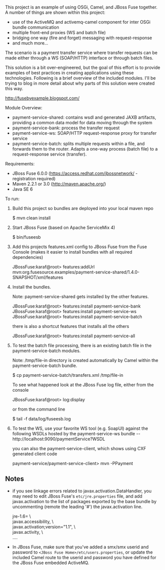 This project is an example of using OSGi, Camel, and JBoss Fuse together.
A number of things are shown within this project:

* use of the ActiveMQ and activemq-camel component for inter OSGi bundle communication
* multiple front-end proxies (WS and batch file)
* bridging one way (fire and forget) messaging with request-response
* and much more...

The scenario is a payment transfer service where transfer requests can be made
either through a WS (SOAP/HTTP) interface or through batch files.

This solution is a bit over-engineered, but the goal of this effort is to
provide examples of best practices in creating applications using these
technologies. Following is a brief overview of the included modules. I'll
be trying to blog in more detail about why parts of this solution were created
this way.

http://fusebyexample.blogspot.com/

Module Overview:

* payment-service-shared: contains wsdl and generated JAXB artifacts, providing
  a common data model for data moving through the system
* payment-service-bank: process the transfer request
* payment-service-ws: SOAP/HTTP request-response proxy for transfer service
* payment-service-batch: splits multiple requests within a file, and forwards
  them to the router. Adapts a one-way process (batch file) to a
  request-response service (transfer).

Requirements:

* JBoss Fuse 6.0.0 (https://access.redhat.com/jbossnetwork/ - registration required)
* Maven 2.2.1 or 3.0 (http://maven.apache.org/)
* Java SE 6

To run:

1) Build this project so bundles are deployed into your local maven repo

    <project home> $ mvn clean install

2) Start JBoss Fuse (based on Apache ServiceMix 4)

    <JBoss Fuse home> $ bin/fuseesb

3) Add this projects features.xml config to JBoss Fuse from the Fuse
   Console (makes it easier to install bundles with all required dependencies)

    JBossFuse:karaf@root> features:addUrl mvn:org.fusesource.examples/payment-service-shared/1.4.0-SNAPSHOT/xml/features

4) Install the bundles.

   Note: payment-service-shared gets installed by the other features.

    JBossFuse:karaf@root> features:install payment-service-bank
    JBossFuse:karaf@root> features:install payment-service-ws
    JBossFuse:karaf@root> features:install payment-service-batch

   there is also a shortcut features that installs all the others

    JBossFuse:karaf@root> features:install payment-service-all

5) To test the batch file processing, there is an existing batch file in the
   payment-service-batch modules.

   Note: <JBoss Fuse Home>/tmp/file-in directory is created automatically by
         Camel within the payment-service-batch bundle.

    <project home> $ cp payment-service-batch/transfers.xml <JBoss Fuse home>/tmp/file-in

   To see what happened look at the JBoss Fuse log file, either from the console

    JBossFuse:karaf@root> log:display

   or from the command line

    <JBoss Fuse home> $ tail -f data/log/fuseesb.log

6) To test the WS, use your favorite WS tool (e.g. SoapUI) against the following
   WSDLs hosted by the payment-service-ws bundle -- http://localhost:9090/paymentService?WSDL

   you can also the payment-service-client, which shows using CXF generated
   client code

    payment-service/payment-service-client> mvn -PPayment

## Notes

* if you see linkage errors related to javax.activation.DataHandler, you may need to edit JBoss Fuse's
 `etc/jre.properties` file, and add javax.activation to the list of packages exported by the base
 bundle by uncommenting (remote the leading '#') the javax.activation line.

    jre-1.6= \  
      javax.accessibility, \  
      javax.activation;version="1.1", \  
      javax.activity, \  
      ....  

* In JBoss Fuse, make sure that you've added a smx/smx userid and password to
 `<JBoss Fuse Home>/etc/users.properties`, or update the included Camel route to the userid and
 password you have defined for the JBoss Fuse embedded ActiveMQ.

